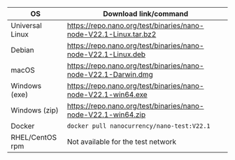 | OS              | Download link/command |
|-----------------|-----------------------|
| Universal Linux | https://repo.nano.org/test/binaries/nano-node-V22.1-Linux.tar.bz2 |
| Debian          | https://repo.nano.org/test/binaries/nano-node-V22.1-Linux.deb |
| macOS           | https://repo.nano.org/test/binaries/nano-node-V22.1-Darwin.dmg |
| Windows (exe)   | https://repo.nano.org/test/binaries/nano-node-V22.1-win64.exe |
| Windows (zip)   | https://repo.nano.org/test/binaries/nano-node-V22.1-win64.zip |
| Docker          | `docker pull nanocurrency/nano-test:V22.1` |
| RHEL/CentOS rpm | Not available for the test network |